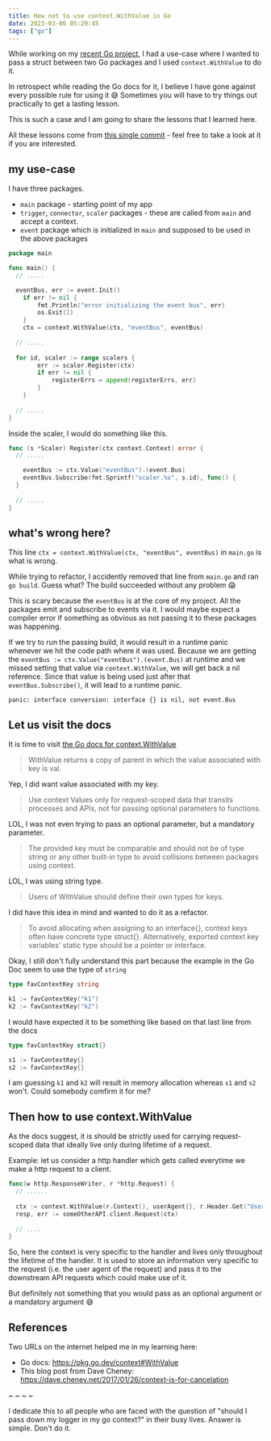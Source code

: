 ```yaml
---
title: How not to use context.WithValue in Go
date: 2023-03-06 05:29:45
tags: ["go"]
---
```


While working on my [recent Go project](https://github.com/scriptnull/waymond), I had a use-case where I wanted to pass a struct between two Go packages and I used `context.WithValue` to do it.

In retrospect while reading the Go docs for it, I believe I have gone against every possible rule for using it 😅 Sometimes you will have to try things out practically to get a lasting lesson.

This is such a case and I am going to share the lessons that I learned here.

All these lessons come from [this single commit](https://github.com/scriptnull/waymond/commit/f429fe9d0d6d1d7b1b6cdfe819a3f8c3eb7e9503) - feel free to take a look at it if you are interested.

## my use-case

I have three packages.
- `main` package - starting point of my app
- `trigger`, `connector`, `scaler` packages - these are called from `main` and accept a context.
- `event` package which is initialized in `main` and supposed to be used in the above packages

```go
package main

func main() {
  // .....

  eventBus, err := event.Init()
	if err != nil {
		fmt.Println("error initializing the event bus", err)
		os.Exit(1)
	}
	ctx = context.WithValue(ctx, "eventBus", eventBus)
  
  // .....
  
  for id, scaler := range scalers {
		err := scaler.Register(ctx)
		if err != nil {
			registerErrs = append(registerErrs, err)
		}
	}
  
  // .....
}
```

Inside the scaler, I would do something like this.

```go
func (s *Scaler) Register(ctx context.Context) error {
  // .....

	eventBus := ctx.Value("eventBus").(event.Bus)
	eventBus.Subscribe(fmt.Sprintf("scaler.%s", s.id), func() {
  }
  
  // .....
} 
```

## what's wrong here?

This line `ctx = context.WithValue(ctx, "eventBus", eventBus)` in `main.go` is what is wrong.

While trying to refactor, I accidently removed that line from `main.go` and ran `go build`. Guess what? The build succeeded without any problem 😱

This is scary because the `eventBus` is at the core of my project. All the packages emit and subscribe to events via it. I would maybe expect a compiler error if something as obvious as not passing it to these packages was happening.

If we try to run the passing build, it would result in a runtime panic whenever we hit the code path where it was used. Because we are getting the `eventBus := ctx.Value("eventBus").(event.Bus)` at runtime and we missed setting that value via `context.WithValue`, we will get back a nil reference. Since that value is being used just after that `eventBus.Subscribe()`, it will lead to a runtime panic.

```
panic: interface conversion: interface {} is nil, not event.Bus
```

## Let us visit the docs

It is time to visit [the Go docs for context.WithValue](https://pkg.go.dev/context#WithValue)

> WithValue returns a copy of parent in which the value associated with key is val.

Yep, I did want value associated with my key.

> Use context Values only for request-scoped data that transits processes and APIs, not for passing optional parameters to functions.

LOL, I was not even trying to pass an optional parameter, but a mandatory parameter.

> The provided key must be comparable and should not be of type string or any other built-in type to avoid collisions between packages using context.

LOL, I was using string type.

> Users of WithValue should define their own types for keys.

I did have this idea in mind and wanted to do it as a refactor.

> To avoid allocating when assigning to an interface{}, context keys often have concrete type struct{}. Alternatively, exported context key variables' static type should be a pointer or interface.

Okay, I still don't fully understand this part because the example in the Go Doc seem to use the type of `string`

```go
type favContextKey string

k1 := favContextKey("k1")
k2 := favContextKey("k2")
```

I would have expected it to be something like based on that last line from the docs

```go
type favContextKey struct{}

s1 := favContextKey{}
s2 := favContextKey{}
```

I am guessing `k1` and `k2` will result in memory allocation whereas `s1` and `s2` won't. Could somebody comfirm it for me?

## Then how to use context.WithValue

As the docs suggest, it is should be strictly used for carrying request-scoped data that ideally live only during lifetime of a request.

Example: let us consider a http handler which gets called everytime we make a http request to a client.

```go
func(w http.ResponseWriter, r *http.Request) {
  // ......
  
  ctx := context.WithValue(r.Context(), userAgent{}, r.Header.Get("User-Agent"))
  resp, err := someOtherAPI.client.Request(ctx)
  
  // ....
}
```

So, here the context is very specific to the handler and lives only throughout the lifetime of the handler. It is used to store an information very specific to the request (i.e. the user agent of the request) and pass it to the downstream API requests which could make use of it.

But definitely not something that you would pass as an optional argument or a mandatory argument 😅

## References

Two URLs on the internet helped me in my learning here:

- Go docs: https://pkg.go.dev/context#WithValue
- This blog post from Dave Cheney: https://dave.cheney.net/2017/01/26/context-is-for-cancelation 

~ ~ ~ ~

I dedicate this to all people who are faced with the question of "should I pass down my logger in my go context?" in their busy lives. Answer is simple. Don't do it.
